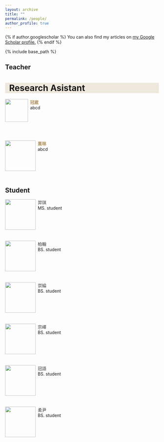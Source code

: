 ```yaml
---
layout: archive
title: ""
permalink: /people/
author_profile: true
---
```


{% if author.googlescholar %}
  You can also find my articles on <u><a href="{{author.googlescholar}}">my Google Scholar profile</a>.</u>
{% endif %}

{% include base_path %}
## Teacher

<h1 style= "background:#efe8dc">&nbsp; Research Asistant</h1>
<p><img src="/images/bio-photo.jpg" height="75" align="left"/>
   <font color="#b29362" face="微軟正黑體"><b>&nbsp;冠崴</b></font><br>
   &nbsp;abcd<br><br><br><br><br><br>
</p>

<p><img src="/images/bio-photo.jpg" height="100" align="left"/>
   <font color="#b29362" face="微軟正黑體"><b>&nbsp;熹琳</b></font><br>
   &nbsp;abcd<br><br><br><br><br><br>
</p>

## Student
<p><img src="/images/bio-photo.jpg" height="100" align="left"/>
   <font color="#3C3C3C">&nbsp;羿琪</font><br>
   &nbsp;MS. student<br><br><br><br><br><br>
</p>

<p><img src="/images/bio-photo.jpg" height="100" align="left"/>
   <font color="#3C3C3C">&nbsp;柏翰</font><br>
   &nbsp;BS. student<br><br><br><br><br><br>
</p>
<p><img src="/images/bio-photo.jpg" height="100" align="left"/>
   <font color="#3C3C3C">&nbsp;崇綸</font><br>
   &nbsp;BS. student<br><br><br><br><br><br>
</p>
<p><img src="/images/bio-photo.jpg" height="100" align="left"/>
   <font color="#3C3C3C">&nbsp;宗嶧</font><br>
   &nbsp;BS. student<br><br><br><br><br><br>
</p>
<p><img src="/images/bio-photo.jpg" height="100" align="left"/>
   <font color="#3C3C3C">&nbsp;冠語</font><br>
   &nbsp;BS. student<br><br><br><br><br><br>
</p>
<p><img src="/images/bio-photo.jpg" height="100" align="left"/>
   <font color="#3C3C3C">&nbsp;柔尹</font><br>
   &nbsp;BS. student<br><br><br><br><br><br>
</p>

